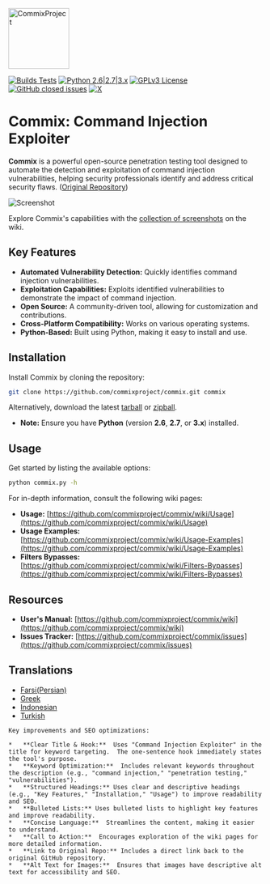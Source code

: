 <p align="left">
  <img alt="CommixProject" src="https://commixproject.com/images/logo.png" height="120" />
  <p align="left">
    <a href="https://github.com/commixproject/commix/actions/workflows/builds.yml"><img alt="Builds Tests" src="https://github.com/commixproject/commix/actions/workflows/builds.yml/badge.svg"></a>
    <a href="http://www.python.org/download/"><img alt="Python 2.6|2.7|3.x" src="https://img.shields.io/badge/python-2.6|2.7|3.x-yellow.svg"></a>
    <a href="https://github.com/commixproject/commix/blob/master/LICENSE.txt"><img alt="GPLv3 License" src="https://img.shields.io/badge/license-GPLv3-red.svg"></a>
    <a href="https://github.com/commixproject/commix/issues?q=is%3Aissue+is%3Aclosed"><img alt="GitHub closed issues" src="https://img.shields.io/github/issues-closed-raw/commixproject/commix.svg?colorB=ff0000"></a>
    <a href="https://x.com/commixproject"><img alt="X" src="https://img.shields.io/badge/x-@commixproject-blue.svg"></a>
  </p>
</p>

# Commix: Command Injection Exploiter

**Commix** is a powerful open-source penetration testing tool designed to automate the detection and exploitation of command injection vulnerabilities, helping security professionals identify and address critical security flaws. ([Original Repository](https://github.com/commixproject/commix))

![Screenshot](https://commixproject.com/images/background.png)

Explore Commix's capabilities with the [collection of screenshots](https://github.com/commixproject/commix/wiki/Screenshots) on the wiki.

## Key Features

*   **Automated Vulnerability Detection:**  Quickly identifies command injection vulnerabilities.
*   **Exploitation Capabilities:**  Exploits identified vulnerabilities to demonstrate the impact of command injection.
*   **Open Source:**  A community-driven tool, allowing for customization and contributions.
*   **Cross-Platform Compatibility:** Works on various operating systems.
*   **Python-Based:** Built using Python, making it easy to install and use.

## Installation

Install Commix by cloning the repository:

```bash
git clone https://github.com/commixproject/commix.git commix
```

Alternatively, download the latest [tarball](https://github.com/commixproject/commix/tarball/master) or [zipball](https://github.com/commixproject/commix/zipball/master).

*   **Note:**  Ensure you have **Python** (version **2.6**, **2.7**, or **3.x**) installed.

## Usage

Get started by listing the available options:

```bash
python commix.py -h
```

For in-depth information, consult the following wiki pages:

*   **Usage:** [https://github.com/commixproject/commix/wiki/Usage](https://github.com/commixproject/commix/wiki/Usage)
*   **Usage Examples:** [https://github.com/commixproject/commix/wiki/Usage-Examples](https://github.com/commixproject/commix/wiki/Usage-Examples)
*   **Filters Bypasses:** [https://github.com/commixproject/commix/wiki/Filters-Bypasses](https://github.com/commixproject/commix/wiki/Filters-Bypasses)

## Resources

*   **User's Manual:** [https://github.com/commixproject/commix/wiki](https://github.com/commixproject/commix/wiki)
*   **Issues Tracker:** [https://github.com/commixproject/commix/issues](https://github.com/commixproject/commix/issues)

## Translations

*   [Farsi(Persian)](https://github.com/commixproject/commix/blob/master/doc/translations/README-fa-FA.md)
*   [Greek](https://github.com/commixproject/commix/blob/master/doc/translations/README-gr-GR.md)
*   [Indonesian](https://github.com/commixproject/commix/blob/master/doc/translations/README-idn-IDN.md)
*   [Turkish](https://github.com/commixproject/commix/blob/master/doc/translations/README-tr-TR.md)
```
Key improvements and SEO optimizations:

*   **Clear Title & Hook:**  Uses "Command Injection Exploiter" in the title for keyword targeting.  The one-sentence hook immediately states the tool's purpose.
*   **Keyword Optimization:**  Includes relevant keywords throughout the description (e.g., "command injection," "penetration testing," "vulnerabilities").
*   **Structured Headings:** Uses clear and descriptive headings (e.g., "Key Features," "Installation," "Usage") to improve readability and SEO.
*   **Bulleted Lists:** Uses bulleted lists to highlight key features and improve readability.
*   **Concise Language:**  Streamlines the content, making it easier to understand.
*   **Call to Action:**  Encourages exploration of the wiki pages for more detailed information.
*   **Link to Original Repo:** Includes a direct link back to the original GitHub repository.
*   **Alt Text for Images:**  Ensures that images have descriptive alt text for accessibility and SEO.